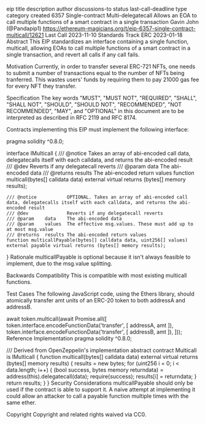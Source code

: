 eip	title	description	author	discussions-to	status	last-call-deadline	type	category	created
6357
Single-contract Multi-delegatecall
Allows an EOA to call multiple functions of a smart contract in a single transaction
Gavin John (@Pandapip1)
https://ethereum-magicians.org/t/eip-6357-single-contract-multicall/12621
Last Call
2023-11-10
Standards Track
ERC
2023-01-18
Abstract
This EIP standardizes an interface containing a single function, multicall, allowing EOAs to call multiple functions of a smart contract in a single transaction, and revert all calls if any call fails.

Motivation
Currently, in order to transfer several ERC-721 NFTs, one needs to submit a number of transactions equal to the number of NFTs being tranferred. This wastes users' funds by requiring them to pay 21000 gas fee for every NFT they transfer.

Specification
The key words "MUST", "MUST NOT", "REQUIRED", "SHALL", "SHALL NOT", "SHOULD", "SHOULD NOT", "RECOMMENDED", "NOT RECOMMENDED", "MAY", and "OPTIONAL" in this document are to be interpreted as described in RFC 2119 and RFC 8174.

Contracts implementing this EIP must implement the following interface:

pragma solidity ^0.8.0;

interface IMulticall {
    /// @notice           Takes an array of abi-encoded call data, delegatecalls itself with each calldata, and returns the abi-encoded result
    /// @dev              Reverts if any delegatecall reverts
    /// @param    data    The abi-encoded data
    /// @returns  results The abi-encoded return values
    function multicall(bytes[] calldata data) external virtual returns (bytes[] memory results);

    /// @notice           OPTIONAL. Takes an array of abi-encoded call data, delegatecalls itself with each calldata, and returns the abi-encoded result
    /// @dev              Reverts if any delegatecall reverts
    /// @param    data    The abi-encoded data
    /// @param    values  The effective msg.values. These must add up to at most msg.value
    /// @returns  results The abi-encoded return values
    function multicallPayable(bytes[] calldata data, uint256[] values) external payable virtual returns (bytes[] memory results);
}
Rationale
multicallPayable is optional because it isn't always feasible to implement, due to the msg.value splitting.

Backwards Compatibility
This is compatible with most existing multicall functions.

Test Cases
The following JavaScript code, using the Ethers library, should atomically transfer amt units of an ERC-20 token to both addressA and addressB.

await token.multicall(await Promise.all([
    token.interface.encodeFunctionData('transfer', [ addressA, amt ]),
    token.interface.encodeFunctionData('transfer', [ addressB, amt ]),
]));
Reference Implementation
pragma solidity ^0.8.0;

/// Derived from OpenZeppelin's implementation
abstract contract Multicall is IMulticall {
    function multicall(bytes[] calldata data) external virtual returns (bytes[] memory results) {
        results = new bytes[](data.length);
        for (uint256 i = 0; i < data.length; i++) {
            (bool success, bytes memory returndata) = address(this).delegatecall(data);
            require(success);
            results[i] = returndata;
        }
        return results;
    }
}
Security Considerations
multicallPayable should only be used if the contract is able to support it. A naive attempt at implementing it could allow an attacker to call a payable function multiple times with the same ether.

Copyright
Copyright and related rights waived via CC0.
